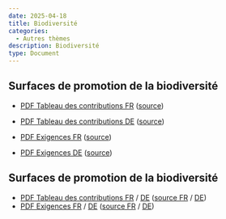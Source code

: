 ```yaml
---
date: 2025-04-18
title: Biodiversité
categories:
  - Autres thèmes
description: Biodiversité
type: Document
---
```


## Surfaces de promotion de la biodiversité

* [PDF Tableau des contributions FR](../../fichiers/contrib_SPB_2025_FR.pdf) ([source](https://www.agrinatur.ch/fr/spb))
* [PDF Tableau des contributions DE](../../fichiers/contrib_SPB_2025_DE.pdf) ([source](https://www.agrinatur.ch/bff))

* [PDF Exigences FR](../../fichiers/exigences_SPB_2025_FR.pdf) ([source](https://www.agrinatur.ch/fr/spb))
* [PDF Exigences DE](../../fichiers/exigences_SPB_2025_DE.pdf) ([source](https://www.agrinatur.ch/bff))


<h2>Surfaces de promotion de la biodiversité</h2>

<ul>
  <li>
    <a href="../../fichiers/contrib_SPB_2025_FR.pdf" target="_blank">PDF Tableau des contributions FR</a> / 
    <a href="../../fichiers/contrib_SPB_2025_DE.pdf" target="_blank">DE</a> 
    (<a href="https://www.agrinatur.ch/fr/spb" target="_blank">source FR</a> / 
    <a href="https://www.agrinatur.ch/bff" target="_blank"> DE</a>)
  </li>
  <li>
    <a href="../../fichiers/exigences_SPB_2025_FR.pdf" target="_blank">PDF Exigences FR</a> / 
    <a href="../../fichiers/exigences_SPB_2025_DE.pdf" target="_blank">DE</a> 
    (<a href="https://www.agrinatur.ch/fr/spb" target="_blank">source FR</a> / 
    <a href="https://www.agrinatur.ch/bff" target="_blank"> DE</a>)
  </li>
</ul>
